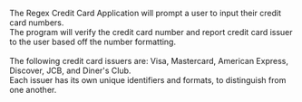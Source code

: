 The Regex Credit Card Application will prompt a user to input their credit card numbers.<br>
The program will verify the credit card number and report credit card issuer to the user based off the number formatting.<br>
<br>
The following credit card issuers are: Visa, Mastercard, American Express, Discover, JCB, and Diner's Club.<br>
Each issuer has its own unique identifiers and formats, to distinguish from one another.<br>
<br>
